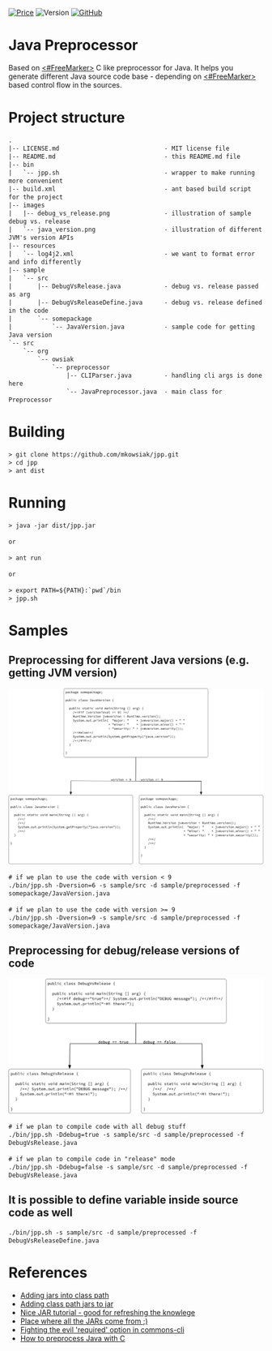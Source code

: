 [![Price](https://img.shields.io/badge/price-FREE-0098f7.svg)](https://github.com/mkowsiak/jpp/blob/master/LICENSE.md)
![Version](https://img.shields.io/badge/version-v2.7-green.svg)
[![GitHub](https://img.shields.io/github/license/mashape/apistatus.svg)](https://github.com/mkowsiak/jpp/blob/master/LICENSE.md)
# Java Preprocessor

Based on [<#FreeMarker>](https://freemarker.apache.org) C like preprocessor for Java. It helps you generate different Java source code base - depending on [<#FreeMarker>](https://freemarker.apache.org) based control flow in the sources.

# Project structure

    .
	|-- LICENSE.md                             - MIT license file
    |-- README.md                              - this README.md file
    |-- bin
    |   `-- jpp.sh                             - wrapper to make running more convenient
    |-- build.xml                              - ant based build script for the project
	|-- images
	|   |-- debug_vs_release.png               - illustration of sample debug vs. release
	|   `-- java_version.png                   - illustration of different JVM's version APIs
    |-- resources
    |   `-- log4j2.xml                         - we want to format error and info differently
    |-- sample
    |   `-- src
    |       |-- DebugVsRelease.java            - debug vs. release passed as arg
    |       |-- DebugVsReleaseDefine.java      - debug vs. release defined in the code
    |       `-- somepackage
    |           `-- JavaVersion.java           - sample code for getting Java version
    `-- src
        `-- org
            `-- owsiak
                `-- preprocessor
                    |-- CLIParser.java         - handling cli args is done here
                    `-- JavaPreprocessor.java  - main class for Preprocessor

# Building

    > git clone https://github.com/mkowsiak/jpp.git
    > cd jpp
    > ant dist

# Running

    > java -jar dist/jpp.jar

    or

    > ant run

    or

    > export PATH=${PATH}:`pwd`/bin
    > jpp.sh

# Samples

## Preprocessing for different Java versions (e.g. getting JVM version)

<p align="center">
  <img src="https://github.com/mkowsiak/jpp/blob/master/images/java_version.png?raw=true">
</p>

    # if we plan to use the code with version < 9
    ./bin/jpp.sh -Dversion=6 -s sample/src -d sample/preprocessed -f somepackage/JavaVersion.java

    # if we plan to use the code with version >= 9
    ./bin/jpp.sh -Dversion=9 -s sample/src -d sample/preprocessed -f somepackage/JavaVersion.java

## Preprocessing for debug/release versions of code

<p align="center">
  <img src="https://github.com/mkowsiak/jpp/blob/master/images/debug_vs_release.png?raw=true">
</p>

    # if we plan to compile code with all debug stuff
    ./bin/jpp.sh -Ddebug=true -s sample/src -d sample/preprocessed -f DebugVsRelease.java
    
    # if we plan to compile code in "release" mode
    ./bin/jpp.sh -Ddebug=false -s sample/src -d sample/preprocessed -f DebugVsRelease.java

## It is possible to define variable inside source code as well

    ./bin/jpp.sh -s sample/src -d sample/preprocessed -f DebugVsReleaseDefine.java

# References

- [Adding jars into class path](https://alvinalexander.com/blog/post/java/ant-add-all-jars-lib-directory-to-classpath)
- [Adding class path jars to jar](https://stackoverflow.com/questions/7057229/how-to-include-classpath-jars-into-a-jar-in-ant)
- [Nice JAR tutorial - good for refreshing the knowlege](https://www.ibm.com/developerworks/library/j-5things6/index.html)
- [Place where all the JARs come from ;)](http://repo.maven.apache.org/maven2/)
- [Fighting the evil 'required' option in commons-cli](https://stackoverflow.com/questions/36720946/apache-cli-required-options-contradicts-with-help-option)
- [How to preprocess Java with C](https://lyubomyr-shaydariv.github.io/posts/2016-09-06-fun-with-java-and-c-preprocessor/)
